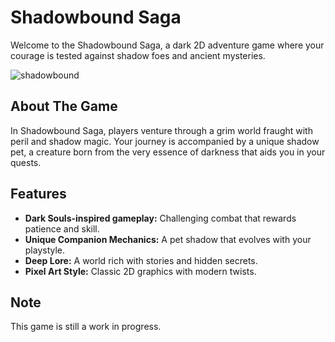 # Shadowbound Saga

Welcome to the Shadowbound Saga, a dark 2D adventure game where your courage is tested against shadow foes and ancient mysteries.

![shadowbound](https://github.com/MujahidElmaki/shadowbound/assets/43341960/4b5e8468-4e5d-4417-809a-29fc7c521f8d)

## About The Game

In Shadowbound Saga, players venture through a grim world fraught with peril and shadow magic. Your journey is accompanied by a unique shadow pet, a creature born from the very essence of darkness that aids you in your quests.

## Features

- **Dark Souls-inspired gameplay:** Challenging combat that rewards patience and skill.
- **Unique Companion Mechanics:** A pet shadow that evolves with your playstyle.
- **Deep Lore:** A world rich with stories and hidden secrets.
- **Pixel Art Style:** Classic 2D graphics with modern twists.

## Note

This game is still a work in progress.
